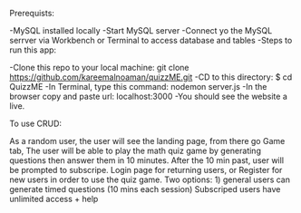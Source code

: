 

Prerequists:

-MySQL installed locally
-Start MySQL server
-Connect yo the MySQL serrver via Workbench or Terminal to access database and tables
-Steps to run this app:

-Clone this repo to your local machine: git clone https://github.com/kareemalnoaman/quizzME.git
-CD to this directory: $ cd QuizzME
-In Terminal, type this command: nodemon server.js
-In the browser copy and paste url: localhost:3000
-You should see the website a live.

To use CRUD:

As a random user, the user will see the landing page, from there go Game tab,
The user will be able to play the math quiz game by generating questions then answer them in 10 minutes.
After the 10 min past, user will be prompted to subscripe.
Login page for returning users, or
Register for new users in order to use the quiz game.
Two options: 1) general users can generate timed questions (10 mins each session)
Subscriped users have unlimited access + help
